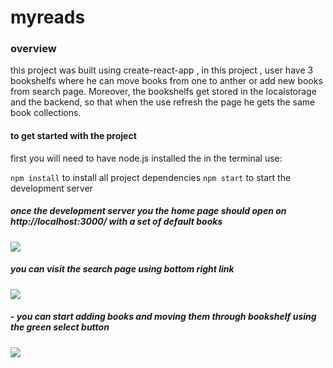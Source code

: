 # myreads


### overview
this project was built using create-react-app , in this project  , user have 3 bookshelfs where he can move books from one to anther or add new books from search page. Moreover, the bookshelfs get stored in the localstorage and the backend, so that when the use refresh the page he gets the same book collections.
 
#### to get started with the project

first you will need to have node.js installed
the in the terminal use:

`npm install` to install all project dependencies
`npm start` to start the development server 

##### once the development server you the home page should open on  http://localhost:3000/ with a set of default books 

![](https://i.gyazo.com/5e378556dbb45833fc783c8f07d6908e.png)

##### you can visit the search page using bottom right link

![](https://i.gyazo.com/288b3fd4e86091ae0f43a018edc4e872.png)

##### - you can start adding books and moving them through bookshelf using the green select button

![](https://i.gyazo.com/f6abab1633237e51027779041a0f829e.png)

